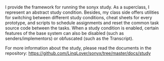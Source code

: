 I provide the framework for running the sonyx study. As a superclass, I represent an abstract study condition. Besides, my class side offers utilities for switching between different study conditions, cheat sheets for every prototype, and scripts to schedule assignments and reset the common task source code between the tasks. When a study condition is enabled, certain features of the base system can also be disabled (such as senders/implementors) or obfuscated (such as the Transcript).

For more information about the study, please read the documents in the repository: https://github.com/LinqLover/sonyx/tree/master/docs/study